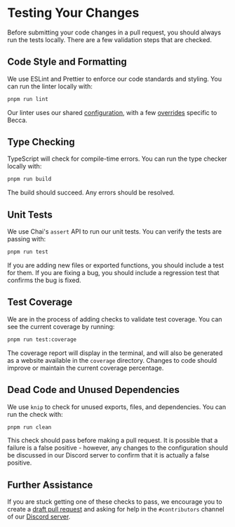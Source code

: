 # Testing Your Changes

Before submitting your code changes in a pull request, you should always run the tests locally. There are a few validation steps that are checked.

## Code Style and Formatting

We use ESLint and Prettier to enforce our code standards and styling. You can run the linter locally with:

```bash
pnpm run lint
```

Our linter uses our shared [configuration](https://github.com/naomi-lgbt/eslint-config/blob/main/index.js), with a few [overrides](https://github.com/BeccaLyria/discord-bot/blob/main/.eslintrc.json) specific to Becca.

## Type Checking

TypeScript will check for compile-time errors. You can run the type checker locally with:

```bash
pnpm run build
```

The build should succeed. Any errors should be resolved.

## Unit Tests

We use Chai's `assert` API to run our unit tests. You can verify the tests are passing with:

```bash
pnpm run test
```

If you are adding new files or exported functions, you should include a test for them. If you are fixing a bug, you should include a regression test that confirms the bug is fixed.

## Test Coverage

We are in the process of adding checks to validate test coverage. You can see the current coverage by running:

```bash
pnpm run test:coverage
```

The coverage report will display in the terminal, and will also be generated as a website available in the `coverage` directory. Changes to code should improve or maintain the current coverage percentage.

## Dead Code and Unused Dependencies

We use `knip` to check for unused exports, files, and dependencies. You can run the check with:

```bash
pnpm run clean
```

This check should pass before making a pull request. It is possible that a failure is a false positive - however, any changes to the configuration should be discussed in our Discord server to confirm that it is actually a false positive.

## Further Assistance

If you are stuck getting one of these checks to pass, we encourage you to create a [draft pull request](/creating-pr.md) and asking for help in the `#contributors` channel of our [Discord server](https://chat.naomi.lgbt).
